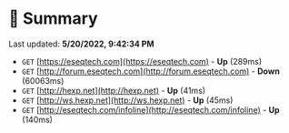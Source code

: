 # 📖 Summary
Last updated: **5/20/2022, 9:42:34 PM**

- `GET` [https://eseqtech.com](https://eseqtech.com) - **Up** (289ms)
- `GET` [http://forum.eseqtech.com](http://forum.eseqtech.com) - **Down** (60063ms)
- `GET` [http://hexp.net](http://hexp.net) - **Up** (41ms)
- `GET` [http://ws.hexp.net](http://ws.hexp.net) - **Up** (45ms)
- `GET` [http://eseqtech.com/infoline](http://eseqtech.com/infoline) - **Up** (140ms)
